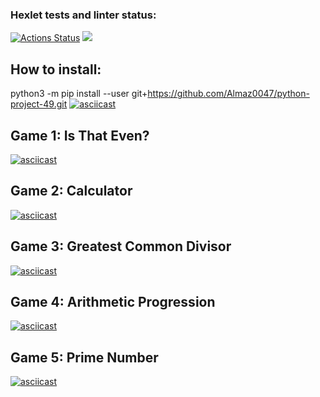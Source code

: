 ### Hexlet tests and linter status:
[![Actions Status](https://github.com/Almaz0047/python-project-49/actions/workflows/hexlet-check.yml/badge.svg)](https://github.com/Almaz0047/python-project-49/actions)
<a href="https://codeclimate.com/github/Almaz0047/python-project-49/maintainability"><img src="https://api.codeclimate.com/v1/badges/46637456dc73b9047786/maintainability" /></a>

## How to install:
python3 -m pip install --user git+https://github.com/Almaz0047/python-project-49.git
[![asciicast](https://asciinema.org/a/NUZLb3qgRtSVe8b13OJNeBEYZ.svg)](https://asciinema.org/a/NUZLb3qgRtSVe8b13OJNeBEYZ)

## Game 1: **Is That Even?**
[![asciicast](https://asciinema.org/a/eyQhOhCqYrkGVmLxfk5MdxUDo.svg)](https://asciinema.org/a/eyQhOhCqYrkGVmLxfk5MdxUDo)

## Game 2: **Calculator**
[![asciicast](https://asciinema.org/a/ljDVvHt4L7pPMpnE3UPxJcEV0.svg)](https://asciinema.org/a/ljDVvHt4L7pPMpnE3UPxJcEV0)

## Game 3: **Greatest Common Divisor**
[![asciicast](https://asciinema.org/a/G2wU1N91cUpnSMRCRJ3p9Msj0.svg)](https://asciinema.org/a/G2wU1N91cUpnSMRCRJ3p9Msj0)

## Game 4: **Arithmetic Progression**
[![asciicast](https://asciinema.org/a/tyabLmQRvts5gPU98bwhL058c.svg)](https://asciinema.org/a/tyabLmQRvts5gPU98bwhL058c)

## Game 5: **Prime Number**
[![asciicast](https://asciinema.org/a/qJvBgcTnjF1TnEmhEzHnAcOE8.svg)](https://asciinema.org/a/qJvBgcTnjF1TnEmhEzHnAcOE8)

